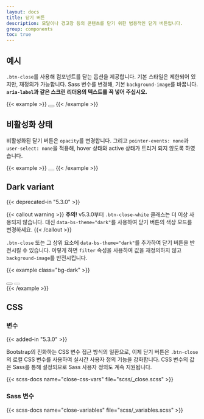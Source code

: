 ```yaml
---
layout: docs
title: 닫기 버튼
description: 모달이나 경고창 등의 콘텐츠를 닫기 위한 범용적인 닫기 버튼입니다.
group: components
toc: true
---
```


## 예시

`.btn-close`를 사용해 컴포넌트를 닫는 옵션을 제공합니다. 기본 스타일은 제한되어 있지만, 재정의가 가능합니다. Sass 변수를 변경해, 기본 `background-image`를 바꿉니다. **`aria-label`과 같은 스크린 리더용의 텍스트를 꼭 넣어 주십시오.**

{{< example >}}
<button type="button" class="btn-close" aria-label="Close"></button>
{{< /example >}}

## 비활성화 상태

비활성화된 닫기 버튼은 `opacity`를 변경합니다. 그리고 `pointer-events: none`과 `user-select: none`을 적용해, hover 상태와 active 상태가 트리거 되지 않도록 하였습니다.

{{< example >}}
<button type="button" class="btn-close" disabled aria-label="Close"></button>
{{< /example >}}

## Dark variant

{{< deprecated-in "5.3.0" >}}

{{< callout warning >}}
**주의!** v5.3.0부터 `.btn-close-white` 클래스는 더 이상 사용되지 않습니다. 대신 `data-bs-theme="dark"`를 사용하여 닫기 버튼의 색상 모드를 변경하세요.
{{< /callout >}}

`.btn-close` 또는 그 상위 요소에 `data-bs-theme="dark"`를 추가하여 닫기 버튼을 반전시킬 수 있습니다. 이렇게 하면 `filter` 속성을 사용하여 값을 재정의하지 않고 `background-image`를 반전시킵니다.

{{< example class="bg-dark" >}}
<div data-bs-theme="dark">
  <button type="button" class="btn-close" aria-label="Close"></button>
  <button type="button" class="btn-close" disabled aria-label="Close"></button>
</div>
{{< /example >}}

## CSS

### 변수

{{< added-in "5.3.0" >}}

Bootstrap의 진화하는 CSS 변수 접근 방식의 일환으로, 이제 닫기 버튼은 `.btn-close`의 로컬 CSS 변수를 사용하여 실시간 사용자 정의 기능을 강화합니다. CSS 변수의 값은 Sass를 통해 설정되므로 Sass 사용자 정의도 계속 지원됩니다.

{{< scss-docs name="close-css-vars" file="scss/_close.scss" >}}

### Sass 변수

{{< scss-docs name="close-variables" file="scss/_variables.scss" >}}
